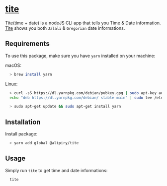 # [tite](https://github.com/alipiry/tite)
Tite(time + date) is a nodeJS CLI app that tells you Time & Date information.
[Tite](https://github.com/alipiry/tite) shows you both `Jalali` & `Gregorian` date informations.

## Requirements

To use this package, make sure you have `yarn` installed on your machine:

macOS:
```bash
  > brew install yarn 
```
Linux:
```bash
  > curl -sS https://dl.yarnpkg.com/debian/pubkey.gpg | sudo apt-key add -
  echo "deb https://dl.yarnpkg.com/debian/ stable main" | sudo tee /etc/apt/sources.list.d/yarn.list
```
```bash
  > sudo apt-get update && sudo apt-get install yarn
```

## Installation

Install package:
```bash
  > yarn add global @alipiry/tite
```

## Usage

Simply run ```tite``` to get time and date informations:
```bash
  tite
```


